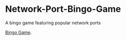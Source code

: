 # Network-Port-Bingo-Game
A bingo game featuring popular network ports

[Bingo Game](https://codepen.io/T3chScribe/pen/wvVVeqx).
